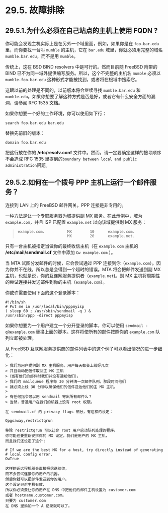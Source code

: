 # 29.5. 故障排除

## 29.5.1.为什么必须在自己站点的主机上使用 FQDN ?

你可能会发现主机实际上是在另外一个域里面，例如，如果你是在 `foo.bar.edu` 里，而你要找一台叫 `mumble` 的主机，它在 `bar.edu` 域里，你就必须用完整的域名 `mumble.bar.edu`，而不是用 `mumble`。

传统上，这在 BSD BIND resolvers 中是可行的。然而目前随 FreeBSD 附带的 BIND 已不为同一域外提供缩写服务。所以，这个不完整的主机名 `mumble` 必须以 `mumble.foo.bar.edu` 这种形式才能被找到，或者将在根域中搜索它。

这跟以前的处理是不同的，以前版本将会继续寻找 `mumble.bar.edu` 和 `mumble.edu`。如果你想要了解这种方式是否是好，或者它有什么安全方面的漏洞，请参阅 RFC 1535 文档。

如果你想要一个好的工作环境，你可以使用如下行：

```
search foo.bar.edu bar.edu
```

替换先前旧的版本：

```
domain foo.bar.edu
```

把这行放在你的 **/etc/resolv.conf** 文件中。然而，请一定要确定这样的搜寻顺序不会造成 RFC 1535 里提到的`boundary between local and public administration`问题。

## 29.5.2.如何在一个拨号 PPP 主机上运行一个邮件服务？

连接到 LAN 上的 FreeBSD 邮件网关。PPP 连接是非专用的。

一种方法是让一个专职服务器为域提供副 MX 服务。在此示例中，域为 `example.com`，并且 ISP 已配置 `example.net` 以向该域提供副 MX 服务：

> ```
> example.com.          MX        10      example.com.
>                       MX        20      example.net.
> ```

只有一台主机被指定当做你的最终收信主机（在 `example.com` 主机的 **/etc/mail/sendmail.cf** 文件中添加 `Cw example.com` ）。

当 MTA 试图分发邮件的时候，它会尝试通过 PPP 连接到你（`example.com`）。因为你并不在线，所以总是会得到一个超时的错误。MTA 将会把邮件发送到副 MX 主机，也就是说，你的互连网服务提供者（`example.net`)。副 MX 主机将周期性的尝试连接并发送邮件到你的主机（`example.com`）。

你或许需要使用下面的这个登录脚本：

```
#!/bin/sh
# Put me in /usr/local/bin/pppmyisp
( sleep 60 ; /usr/sbin/sendmail -q ) &
/usr/sbin/ppp -direct pppmyisp
```

如果你想要为一个用户建立一个分开登录的脚本，你可以使用 `sendmail -qRexample.com` 替换上面的脚本。这样将使所有的邮件按照你的 `example.com` 队列立即被处理。

从 FreeBSD 互联网服务提供商的邮件列表中的这个例子可以看出情况的进一步细化：

```
> 我们为用户提供副 MX 主机服务。用户每天都会上线好几次
> 并且自动把信件取回主 MX 主机
>（当有他们的邮件时我们并没有通知他们）。
> 我们的 mailqueue 程序每 30 分钟清一次邮件队列。那段时间他们
> 就必须上线 30 分钟以确保他们的信件送达他们的主 MX 主机。
>
> 有任何指令可以用 sendmail 寄出所有邮件么？
> 当然，普通用户在我们的机器上没有 root 权限。

在 sendmail.cf 的 privacy flags 部分，有这样的设定：

Opgoaway,restrictqrun

移除 restrictqrun 可以让非 root 用户启动队列处理的程序。
你可能也要重新安排你的 MX 设定。我们是用户的 MX 主机，
而且我们还设定了这个：

# If we are the best MX for a host, try directly instead of generating 
# local config error.
OwTrue

这样的话远程机器会直接把信送给你，
而不会尝试连接你的用户的机器。
然后你就可以把邮件发送到你的用户。
这个设定只对主机有效，
所以你必须要让你的用户在 DNS 中把他们的邮件主机设置为 customer.com 
或者 hostname.customer.com。
只要为 customer.com 
在 DNS 里添加一个 A 记录就可以了。
```

